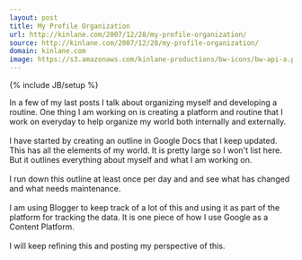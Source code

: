 ```yaml
---
layout: post
title: My Profile Organization
url: http://kinlane.com/2007/12/28/my-profile-organization/
source: http://kinlane.com/2007/12/28/my-profile-organization/
domain: kinlane.com
image: https://s3.amazonaws.com/kinlane-productions/bw-icons/bw-api-a.png
---
```

{% include JB/setup %}<p>
     In a few of my last posts I talk about organizing myself and developing a routine. One thing I am working on is creating a platform and routine that I work on everyday to help organize my world both internally and externally.
     <br />
     <br />
     I have started by creating an outline in Google Docs that I keep updated. This has all the elements of my world. It is pretty large so I won't list here. But it outlines everything about myself and what I am working on.
     <br />
     <br />
     I run down this outline at least once per day and and see what has changed and what needs maintenance.
     <br />
     <br />
     I am using Blogger to keep track of a lot of this and using it as part of the platform for tracking the data. It is one piece of how I use Google as a Content Platform.
     <br />
     <br />
     I will keep refining this and posting my perspective of this.
</p>